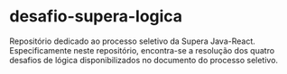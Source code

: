 # desafio-supera-logica

Repositório dedicado ao processo seletivo da Supera Java-React.
Especificamente neste repositório, encontra-se a resolução dos quatro desafios de lógica disponibilizados no documento do processo seletivo.

